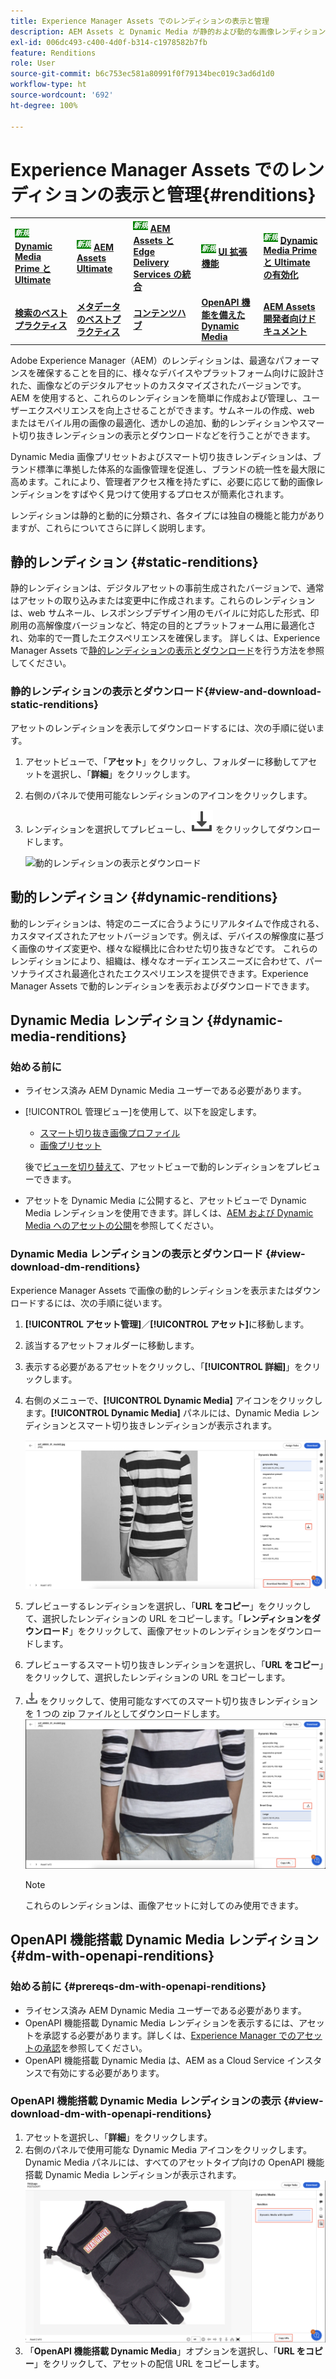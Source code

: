 ```yaml
---
title: Experience Manager Assets でのレンディションの表示と管理
description: AEM Assets と Dynamic Media が静的および動的な画像レンディションを使用して効果的な画像管理を簡素化する仕組みについて説明します。
exl-id: 006dc493-c400-4d0f-b314-c1978582b7fb
feature: Renditions
role: User
source-git-commit: b6c753ec581a80991f0f79134bec019c3ad6d1d0
workflow-type: ht
source-wordcount: '692'
ht-degree: 100%

---
```


# Experience Manager Assets でのレンディションの表示と管理{#renditions}

<table>
    <tr>
        <td>
            <sup style= "background-color:#008000; color:#FFFFFF; font-weight:bold"><i>新規</i></sup> <a href="/help/assets/dynamic-media/dm-prime-ultimate.md"><b>Dynamic Media Prime と Ultimate</b></a>
        </td>
        <td>
            <sup style= "background-color:#008000; color:#FFFFFF; font-weight:bold"><i>新規</i></sup> <a href="/help/assets/assets-ultimate-overview.md"><b>AEM Assets Ultimate</b></a>
        </td>
        <td>
            <sup style= "background-color:#008000; color:#FFFFFF; font-weight:bold"><i>新規</i></sup> <a href="/help/assets/integrate-aem-assets-edge-delivery-services.md"><b>AEM Assets と Edge Delivery Services の統合</b></a>
        </td>
        <td>
            <sup style= "background-color:#008000; color:#FFFFFF; font-weight:bold"><i>新規</i></sup> <a href="/help/assets/aem-assets-view-ui-extensibility.md"><b>UI 拡張機能</b></a>
        </td>
          <td>
            <sup style= "background-color:#008000; color:#FFFFFF; font-weight:bold"><i>新規</i></sup> <a href="/help/assets/dynamic-media/enable-dynamic-media-prime-and-ultimate.md"><b>Dynamic Media Prime と Ultimate の有効化</b></a>
        </td>
    </tr>
    <tr>
        <td>
            <a href="/help/assets/search-best-practices.md"><b>検索のベストプラクティス</b></a>
        </td>
        <td>
            <a href="/help/assets/metadata-best-practices.md"><b>メタデータのベストプラクティス</b></a>
        </td>
        <td>
            <a href="/help/assets/product-overview.md"><b>コンテンツハブ</b></a>
        </td>
        <td>
            <a href="/help/assets/dynamic-media-open-apis-overview.md"><b>OpenAPI 機能を備えた Dynamic Media</b></a>
        </td>
        <td>
            <a href="https://developer.adobe.com/experience-cloud/experience-manager-apis/"><b>AEM Assets 開発者向けドキュメント</b></a>
        </td>
    </tr>
</table>

Adobe Experience Manager（AEM）のレンディションは、最適なパフォーマンスを確保することを目的に、様々なデバイスやプラットフォーム向けに設計された、画像などのデジタルアセットのカスタマイズされたバージョンです。AEM を使用すると、これらのレンディションを簡単に作成および管理し、ユーザーエクスペリエンスを向上させることができます。サムネールの作成、web またはモバイル用の画像の最適化、透かしの追加、動的レンディションやスマート切り抜きレンディションの表示とダウンロードなどを行うことができます。

Dynamic Media 画像プリセットおよびスマート切り抜きレンディションは、ブランド標準に準拠した体系的な画像管理を促進し、ブランドの統一性を最大限に高めます。これにより、管理者アクセス権を持たずに、必要に応じて動的画像レンディションをすばやく見つけて使用するプロセスが簡素化されます。

レンディションは静的と動的に分類され、各タイプには独自の機能と能力がありますが、これらについてさらに詳しく説明します。

## 静的レンディション {#static-renditions}

静的レンディションは、デジタルアセットの事前生成されたバージョンで、通常はアセットの取り込みまたは変更中に作成されます。これらのレンディションは、web サムネール、レスポンシブデザイン用のモバイルに対応した形式、印刷用の高解像度バージョンなど、特定の目的とプラットフォーム用に最適化され、効率的で一貫したエクスペリエンスを確保します。
詳しくは、Experience Manager Assets で[静的レンディションの表示とダウンロード](#view-and-download-static-renditions)を行う方法を参照してください。

### 静的レンディションの表示とダウンロード{#view-and-download-static-renditions}

アセットのレンディションを表示してダウンロードするには、次の手順に従います。

1. アセットビューで、「**アセット**」をクリックし、フォルダーに移動してアセットを選択し、「**詳細**」をクリックします。
1. 右側のパネルで使用可能なレンディションのアイコンをクリックします。
1. レンディションを選択してプレビューし、![ダウンロードアイコン](/help/assets/assets/download-icon.svg) をクリックしてダウンロードします。

   ![動的レンディションの表示とダウンロード](/help/assets/assets/view-download-static-rendition.png)

## 動的レンディション {#dynamic-renditions}

動的レンディションは、特定のニーズに合うようにリアルタイムで作成される、カスタマイズされたアセットバージョンです。例えば、デバイスの解像度に基づく画像のサイズ変更や、様々な縦横比に合わせた切り抜きなどです。
これらのレンディションにより、組織は、様々なオーディエンスニーズに合わせて、パーソナライズされ最適化されたエクスペリエンスを提供できます。Experience Manager Assets で動的レンディションを表示およびダウンロードできます。

## Dynamic Media レンディション {#dynamic-media-renditions}

### 始める前に

* ライセンス済み AEM Dynamic Media ユーザーである必要があります。
* [!UICONTROL 管理ビュー]を使用して、以下を設定します。
   * [スマート切り抜き画像プロファイル](/help/assets/dynamic-media/image-profiles.md#creating-image-profiles)
   * [画像プリセット](/help/assets/dynamic-media/managing-image-presets.md)

  後で[ビューを切り替えて](/help/assets/assets-view-introduction.md#how-to-access-assets-view)、アセットビューで動的レンディションをプレビューできます。
* アセットを Dynamic Media に公開すると、アセットビューで Dynamic Media レンディションを使用できます。詳しくは、[AEM および Dynamic Media へのアセットの公開](https://experienceleague.adobe.com/ja/docs/experience-manager-cloud-service/content/assets/assets-view/publish-assets-to-aem-and-dm)を参照してください。


### Dynamic Media レンディションの表示とダウンロード {#view-download-dm-renditions}

Experience Manager Assets で画像の動的レンディションを表示またはダウンロードするには、次の手順に従います。

1. **[!UICONTROL アセット管理]**／**[!UICONTROL アセット]**&#x200B;に移動します。

1. 該当するアセットフォルダーに移動します。

1. 表示する必要があるアセットをクリックし、「**[!UICONTROL 詳細]**」をクリックします。

1. 右側のメニューで、**[!UICONTROL Dynamic Media]** アイコンをクリックします。**[!UICONTROL Dynamic Media]** パネルには、Dynamic Media レンディションとスマート切り抜きレンディションが表示されます。

   ![動的レンディション](/help/assets/assets/dm-scene7-renditions.png)
   <!-- ![dynamic renditions](assets/preset_smart_crop_view.png) -->

1. プレビューするレンディションを選択し、「**URL をコピー**」をクリックして、選択したレンディションの URL をコピーします。「**レンディションをダウンロード**」をクリックして、画像アセットのレンディションをダウンロードします。
1. プレビューするスマート切り抜きレンディションを選択し、「**URL をコピー**」をクリックして、選択したレンディションの URL をコピーします。
1. ![ダウンロードアイコン](assets/do-not-localize/download-icon.png) をクリックして、使用可能なすべてのスマート切り抜きレンディションを 1 つの zip ファイルとしてダウンロードします。
   ![ダウンロードアイコン](/help/assets/assets/smartcrop-rendition.png)

   >[!NOTE]
   >
   >これらのレンディションは、画像アセットに対してのみ使用できます。

## OpenAPI 機能搭載 Dynamic Media レンディション {#dm-with-openapi-renditions}

### 始める前に {#prereqs-dm-with-openapi-renditions}

* ライセンス済み AEM Dynamic Media ユーザーである必要があります。
* OpenAPI 機能搭載 Dynamic Media レンディションを表示するには、アセットを承認する必要があります。詳しくは、[Experience Manager でのアセットの承認](/help/assets/approve-assets.md#copy-delivery-url-approved-assets)を参照してください。
* OpenAPI 機能搭載 Dynamic Media は、AEM as a Cloud Service インスタンスで有効にする必要があります。

### OpenAPI 機能搭載 Dynamic Media レンディションの表示 {#view-download-dm-with-openapi-renditions}

1. アセットを選択し、「**詳細**」をクリックします。
1. 右側のパネルで使用可能な Dynamic Media アイコンをクリックします。Dynamic Media パネルには、すべてのアセットタイプ向けの OpenAPI 機能搭載 Dynamic Media レンディションが表示されます。
   ![ダウンロードアイコン](/help/assets/assets/dm-with-open-api-copy-url.png)
1. 「**OpenAPI 機能搭載 Dynamic Media**」オプションを選択し、「**URL をコピー**」をクリックして、アセットの配信 URL をコピーします。


